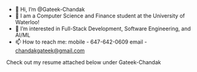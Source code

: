 - 👋 Hi, I’m @Gateek-Chandak
- 📕 I am a Computer Science and Finance student at the University of Waterloo!
- 👀 I’m interested in Full-Stack Development, Software Engineering, and AI/ML
- 📫 How to reach me: mobile - 647-642-0609  email - chandakgateek@gmail.com

Check out my resume attached below under Gateek-Chandak

<!---
Gateek-Chandak/Gateek-Chandak is a ✨ special ✨ repository because its `README.md` (this file) appears on your GitHub profile.
You can click the Preview link to take a look at your changes.
--->
